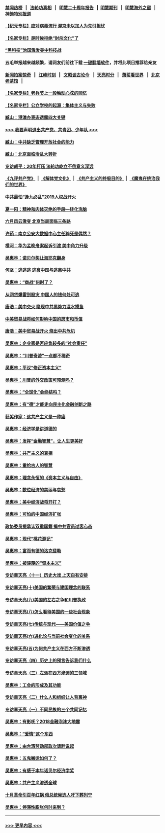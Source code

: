 #### [禁闻热榜](热点新闻.md?=0)  &nbsp;&nbsp;|&nbsp;&nbsp; [法轮功真相](https://github.com/gfw-breaker/truth/blob/master/README.md?=0) &nbsp;&nbsp;|&nbsp;&nbsp; [明慧二十周年报告](https://github.com/gfw-breaker/mh-reports/blob/master/README.md?=0) &nbsp;&nbsp;|&nbsp;&nbsp;[明慧期刊](https://github.com/gfw-breaker/mh-qikan) &nbsp;&nbsp;|&nbsp;&nbsp; [明慧海外之窗](https://github.com/gfw-breaker/mh-news/blob/master/README.md?=0) &nbsp;&nbsp;|&nbsp;&nbsp; [神韵特别报道](https://github.com/gfw-breaker/mh-news/blob/master/shenyun.md?=0)
#### [【纪元专栏】应对病毒流行 渥京未以加人为先引担忧](../pages/nsc423/n11875714.md?t=03082032) 
#### [【名家专栏】是时候拒绝“封杀文化”了](../pages/nsc423/n11814093.md?t=03082032) 
#### [“黑科技”治国激发美中科技战](../pages/nsc423/n11638056.md?t=03082032) 
#### 五毛举报越来越频繁，请网友们前往下载 [一键翻墙软件](https://github.com/gfw-breaker/ssr-accounts)，并将此项目推荐给亲友
#### [新闻拍案惊奇](https://github.com/gfw-breaker/banned-news/blob/master/pages/link4.md) &nbsp;&nbsp;|&nbsp;&nbsp; [江峰时刻](https://github.com/gfw-breaker/banned-news/blob/master/pages/link4.md) &nbsp;&nbsp;|&nbsp;&nbsp; [文昭谈古论今](https://github.com/gfw-breaker/banned-news/blob/master/pages/link4.md) &nbsp;&nbsp;|&nbsp;&nbsp; [天亮时分](https://github.com/gfw-breaker/banned-news/blob/master/pages/link4.md) &nbsp;&nbsp;|&nbsp;&nbsp; [萧茗看世界](https://github.com/gfw-breaker/banned-news/blob/master/pages/link4.md) &nbsp;&nbsp;|&nbsp;&nbsp; [北京老茶馆](https://github.com/gfw-breaker/banned-news/blob/master/pages/link4.md) &nbsp;&nbsp;|&nbsp;&nbsp; 
#### [【名家专栏】老兵节上一段触动心弦的回忆](../pages/nsc423/n11646016.md?t=03082032) 
#### [【名家专栏】公立学校的起源：集体主义与失败](../pages/nsc423/n11601833.md?t=03082032) 
#### [臧山：港澳办表态透露四大关键](../pages/nsc423/n11421628.md?t=03082032) 
#### [>>> 我要声明退出共产党、共青团、少年队 <<<](https://github.com/begood0513/goodnews/blob/master/quit/letter.md) 
#### [臧山：中共缺乏管理开放社会的能力](../pages/nsc423/n11407457.md?t=03082032) 
#### [臧山：北京面临治乱大转折](../pages/nsc423/n11406895.md?t=03082032) 
#### [专访胡平：20年打压 法轮功屹立不倒意义深远](../pages/nsc423/n11398800.md?t=03082032) 
#### [《九评共产党》](https://github.com/begood0513/9ping.md/blob/master/README.md) &nbsp;|&nbsp; [《解体党文化》](../../../../jtdwh.md/blob/master/README.md)  &nbsp;|&nbsp; [《共产主义的终极目的》](../../../../gczydzjmd.md/blob/master/README.md) &nbsp;|&nbsp; [《魔鬼在统治我们的世界》](../../../../mgztzwmdsj.md/blob/master/README.md) 
#### [中共最怕“逢九必乱”2019人权战开火](../pages/nsc423/n11385248.md?t=03082032) 
#### [夏一阳：精神和肉体灭绝的手段—转化洗脑](../pages/nsc423/n11368250.md?t=03082032) 
#### [六月风云激变 北京当局面临三条路](../pages/nsc423/n11313668.md?t=03082032) 
#### [许茹：南京公安大数据中心主任猝死是偶然？](../pages/nsc423/n11064744.md?t=03082032) 
#### [横河：华为孟晚舟案起诉引渡 美中角力升级](../pages/nsc423/n11027230.md?t=03082032) 
#### [吴惠林：诺贝尔奖让海耶克翻身](../pages/nsc423/n10890049.md?t=03082032) 
#### [何坚：逃逃逃 逃离中国与逃离中共](../pages/nsc423/n10592891.md?t=03082032) 
#### [吴惠林：“商战”何时了？](../pages/nsc423/n10573558.md?t=03082032) 
#### [从网贷爆雷到股灾 中国人的钱何处可逃](../pages/nsc423/n10572800.md?t=03082032) 
#### [唐浩：美中交火 隐现中共黑势力混水摸鱼](../pages/nsc423/n10544040.md?t=03082032) 
#### [中美贸易战将如何影响中国的房市和币值](../pages/nsc423/n10543697.md?t=03082032) 
#### [唐浩：美中贸易战开火 烧出中共危机](../pages/nsc423/n10540126.md?t=03082032) 
#### [吴惠林：企业家是否应负较多的“社会责任”](../pages/nsc423/n10535022.md?t=03082032) 
#### [吴惠林：“川普奇迹”一点都不稀奇](../pages/nsc423/n10512808.md?t=03082032) 
#### [吴惠林：平议“修正资本主义”](../pages/nsc423/n10495724.md?t=03082032) 
#### [吴惠林：川普的外交政策可预测吗？](../pages/nsc423/n10462387.md?t=03082032) 
#### [吴惠林：“全球化”会终结吗？](../pages/nsc423/n10452838.md?t=03082032) 
#### [吴惠林：有“德”才能走向民主化金融创新之路](../pages/nsc423/n10432292.md?t=03082032) 
#### [获奖作家：这共产主义是一种癌](../pages/nsc423/n10431541.md?t=03082032) 
#### [吴惠林：经济学是讲道德的](../pages/nsc423/n10398014.md?t=03082032) 
#### [吴惠林：发挥“金融智慧”，让人生更美好](../pages/nsc423/n10375019.md?t=03082032) 
#### [吴惠林：共产主义的真相](../pages/nsc423/n10351394.md?t=03082032) 
#### [吴惠林：重拾古人的智慧](../pages/nsc423/n10337691.md?t=03082032) 
#### [吴惠林：理念永恒的《资本主义与自由》](../pages/nsc423/n10316274.md?t=03082032) 
#### [吴惠林：数位经济的美丽与哀愁](../pages/nsc423/n10292946.md?t=03082032) 
#### [吴惠林：美中经济战将开打？](../pages/nsc423/n10258825.md?t=03082032) 
#### [吴惠林：可怕的中国经济扩张](../pages/nsc423/n10219147.md?t=03082032) 
#### [政协委员提承认双重国籍 揭中共官员过客心态](../pages/nsc423/n10208809.md?t=03082032) 
#### [吴惠林：现代“桃花源记”](../pages/nsc423/n10185234.md?t=03082032) 
#### [吴惠林：富而有德的洛克斐勒](../pages/nsc423/n10142264.md?t=03082032) 
#### [吴惠林：被诬蔑的“资本主义”](../pages/nsc423/n10124816.md?t=03082032) 
#### [专访章天亮（十一）历史大戏 上天自有安排](../pages/nsc423/n10094905.md?t=03082032) 
#### [专访章天亮(十)美国的繁荣与建国理念的联系](../pages/nsc423/n10094899.md?t=03082032) 
#### [专访章天亮(九)美国的左右之争和川普执政](../pages/nsc423/n10094889.md?t=03082032) 
#### [专访章天亮(八)怎么看待美国的一些社会现象](../pages/nsc423/n10094857.md?t=03082032) 
#### [专访章天亮(七)传统与现代——美国价值之争](../pages/nsc423/n10093140.md?t=03082032) 
#### [专访章天亮(六)进化论与当前社会变化的关系](../pages/nsc423/n10092036.md?t=03082032) 
#### [专访章天亮(五)为何共产主义在西方不断渗透](../pages/nsc423/n10083620.md?t=03082032) 
#### [专访章天亮（四）历史上的预言告诉我们什么](../pages/nsc423/n10083606.md?t=03082032) 
#### [专访章天亮（三）左派在西方渗透的三领域](../pages/nsc423/n10081115.md?t=03082032) 
#### [吴惠林：工会的形成及其功能](../pages/nsc423/n10080633.md?t=03082032) 
#### [专访章天亮（二）什么人和组织让人背离神](../pages/nsc423/n10076637.md?t=03082032) 
#### [专访章天亮（一）不同民族的三个共同记忆](../pages/nsc423/n10074188.md?t=03082032) 
#### [吴惠林：有影呒？2018金融泡沫大地震](../pages/nsc423/n10040534.md?t=03082032) 
#### [吴惠林：“爱情”这个东西](../pages/nsc423/n10019423.md?t=03082032) 
#### [吴惠林：由台湾劳动部政次请辞说起](../pages/nsc423/n9979679.md?t=03082032) 
#### [吴惠林：五鬼搬运如何了？](../pages/nsc423/n9925338.md?t=03082032) 
#### [吴惠林：有感于本年诺贝尔经济学奖](../pages/nsc423/n9871883.md?t=03082032) 
#### [吴惠林：共产主义渗透全球](../pages/nsc423/n9812748.md?t=03082032) 
#### [十月革命引百年红祸 俄总统候选人吁下葬列宁](../pages/nsc423/n9810182.md?t=03082032) 
#### [吴惠林：停滞性膨胀何时来到？](../pages/nsc423/n9764136.md?t=03082032) 

----
#### [ >>> 更早内容 <<< ](../indexes/nsc423-earlier.md)
